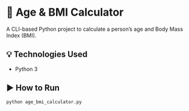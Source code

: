 # 🧮 Age & BMI Calculator

A CLI-based Python project to calculate a person’s age and Body Mass Index (BMI).

## 💡 Technologies Used
- Python 3

## ▶ How to Run
```bash
python age_bmi_calculator.py
